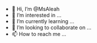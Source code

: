 - 👋 Hi, I’m @MsAleah
- 👀 I’m interested in ...
- 🌱 I’m currently learning ...
- 💞️ I’m looking to collaborate on ...
- 📫 How to reach me ...

<!---
MsAleah/MsAleah is a ✨ special ✨ repository because its `README.md` (this file) appears on your GitHub profile.
You can click the Preview link to take a look at your changes.
--->
